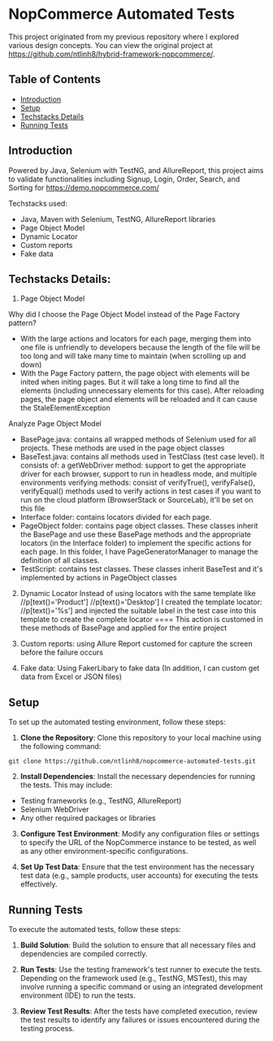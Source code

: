 # NopCommerce Automated Tests

This project originated from my previous repository where I explored various design concepts. You can view the original project at https://github.com/ntlinh8/hybrid-framework-nopcommerce/.

## Table of Contents

- [Introduction](#introduction)
- [Setup](#setup)
- [Techstacks Details](#techstacks-details)
- [Running Tests](#running-tests)
  
## Introduction

Powered by Java, Selenium with TestNG, and AllureReport, this project aims to validate functionalities including Signup, Login, Order, Search, and Sorting for https://demo.nopcommerce.com/

Techstacks used:
- Java, Maven with Selenium, TestNG, AllureReport libraries
- Page Object Model
- Dynamic Locator
- Custom reports
- Fake data

## Techstacks Details:
1. Page Object Model

Why did I choose the Page Object Model instead of the Page Factory pattern?
- With the large actions and locators for each page, merging them into one file is unfriendly to developers because the length of the file will be too long and will take many time to maintain (when scrolling up and down)
- With the Page Factory pattern, the page object with elements will be inited when initing pages. But it will take a long time to find all the elements (including unnecessary elements for this case). After reloading pages, the page object and elements will be reloaded and it can cause the StaleElementException

Analyze Page Object Model
- BasePage.java: contains all wrapped methods of Selenium used for all projects. These methods are used in the page object classes
- BaseTest.java: contains all methods used in TestClass (test case level). It consists of:
  a getWebDriver method: support to get the appropriate driver for each browser, support to run in headless mode, and multiple environments
  verifying methods: consist of verifyTrue(), verifyFalse(), verifyEqual() methods used to verify actions in test cases
  if you want to run on the cloud platform (BrowserStack or SourceLab), it'll be set on this file
- Interface folder: contains locators divided for each page. 
- PageObject folder: contains page object classes. These classes inherit the BasePage and use these BasePage methods and the appropriate locators (in the Interface folder) to implement the specific actions for each page. In this folder, I have PageGeneratorManager to manage the definition of all classes.
- TestScript: contains test classes. These classes inherit BaseTest and it's implemented by actions in PageObject classes

2. Dynamic Locator
Instead of using locators with the same template like
//p[text()='Product']
//p[text()='Desktop']
I created the template locator: //p[text()='%s'] and injected the suitable label in the test case into this template to create the complete locator
====
This action is customed in these methods of BasePage and applied for the entire project

3. Custom reports: using Allure Report customed for capture the screen before the failure occurs
4. Fake data: Using FakerLibary to fake data
(In addition, I can custom get data from Excel or JSON files)

## Setup

To set up the automated testing environment, follow these steps:

1. **Clone the Repository**: Clone this repository to your local machine using the following command:
```
git clone https://github.com/ntlinh8/nopcommerce-automated-tests.git
```
2. **Install Dependencies**: Install the necessary dependencies for running the tests. This may include:
- Testing frameworks (e.g., TestNG, AllureReport)
- Selenium WebDriver
- Any other required packages or libraries

3. **Configure Test Environment**: Modify any configuration files or settings to specify the URL of the NopCommerce instance to be tested, as well as any other environment-specific configurations.

4. **Set Up Test Data**: Ensure that the test environment has the necessary test data (e.g., sample products, user accounts) for executing the tests effectively.

## Running Tests

To execute the automated tests, follow these steps:

1. **Build Solution**: Build the solution to ensure that all necessary files and dependencies are compiled correctly.

2. **Run Tests**: Use the testing framework's test runner to execute the tests. Depending on the framework used (e.g., TestNG, MSTest), this may involve running a specific command or using an integrated development environment (IDE) to run the tests.

3. **Review Test Results**: After the tests have completed execution, review the test results to identify any failures or issues encountered during the testing process.

